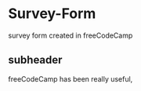 # Survey-Form

survey form created in freeCodeCamp

## subheader

freeCodeCamp has been really useful,
